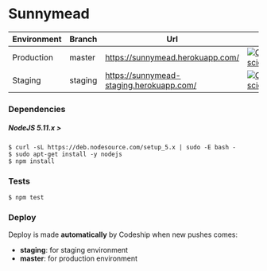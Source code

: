 # Sunnymead

| Environment | Branch  | Url                                      | Codeship                                                                                                                                                                       |
|-------------|---------|------------------------------------------|--------------------------------------------------------------------------------------------------------------------------------------------------------------------------------|
| Production  | master  | https://sunnymead.herokuapp.com/         | [ ![Codeship Status for sciencecat/sunnymead](https://codeship.com/projects/1abc13f0-0045-0134-4d8c-1e95689fe79f/status?branch=master)](https://codeship.com/projects/153146)  |
| Staging     | staging | https://sunnymead-staging.herokuapp.com/ | [ ![Codeship Status for sciencecat/sunnymead](https://codeship.com/projects/1abc13f0-0045-0134-4d8c-1e95689fe79f/status?branch=staging)](https://codeship.com/projects/153146) |

### Dependencies

##### NodeJS 5.11.x >

```
$ curl -sL https://deb.nodesource.com/setup_5.x | sudo -E bash -
$ sudo apt-get install -y nodejs
$ npm install
```

### Tests

```
$ npm test
```

### Deploy

Deploy is made **automatically** by Codeship when new pushes comes:

- **staging**: for staging environment
- **master**: for production environment
